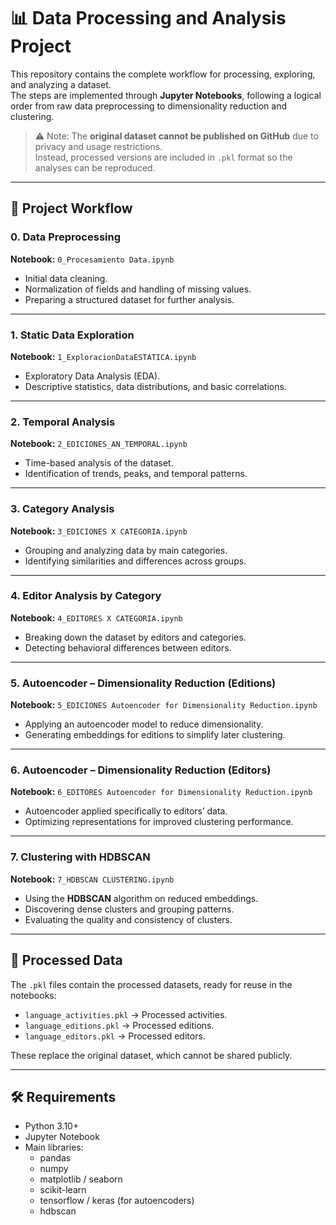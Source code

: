 # 📊 Data Processing and Analysis Project

This repository contains the complete workflow for processing, exploring, and analyzing a dataset.  
The steps are implemented through **Jupyter Notebooks**, following a logical order from raw data preprocessing to dimensionality reduction and clustering.

> ⚠️ Note: The **original dataset cannot be published on GitHub** due to privacy and usage restrictions.  
> Instead, processed versions are included in `.pkl` format so the analyses can be reproduced.

---

## 🚀 Project Workflow

### 0. Data Preprocessing
**Notebook:** `0_Procesamiento Data.ipynb`  
- Initial data cleaning.  
- Normalization of fields and handling of missing values.  
- Preparing a structured dataset for further analysis.

---

### 1. Static Data Exploration
**Notebook:** `1_ExploracionDataESTATICA.ipynb`  
- Exploratory Data Analysis (EDA).  
- Descriptive statistics, data distributions, and basic correlations.

---

### 2. Temporal Analysis
**Notebook:** `2_EDICIONES_AN_TEMPORAL.ipynb`  
- Time-based analysis of the dataset.  
- Identification of trends, peaks, and temporal patterns.

---

### 3. Category Analysis
**Notebook:** `3_EDICIONES X CATEGORIA.ipynb`  
- Grouping and analyzing data by main categories.  
- Identifying similarities and differences across groups.

---

### 4. Editor Analysis by Category
**Notebook:** `4_EDITORES X CATEGORIA.ipynb`  
- Breaking down the dataset by editors and categories.  
- Detecting behavioral differences between editors.

---

### 5. Autoencoder – Dimensionality Reduction (Editions)
**Notebook:** `5_EDICIONES Autoencoder for Dimensionality Reduction.ipynb`  
- Applying an autoencoder model to reduce dimensionality.  
- Generating embeddings for editions to simplify later clustering.

---

### 6. Autoencoder – Dimensionality Reduction (Editors)
**Notebook:** `6_EDITORES Autoencoder for Dimensionality Reduction.ipynb`  
- Autoencoder applied specifically to editors’ data.  
- Optimizing representations for improved clustering performance.

---

### 7. Clustering with HDBSCAN
**Notebook:** `7_HDBSCAN CLUSTERING.ipynb`  
- Using the **HDBSCAN** algorithm on reduced embeddings.  
- Discovering dense clusters and grouping patterns.  
- Evaluating the quality and consistency of clusters.

---

## 📂 Processed Data

The `.pkl` files contain the processed datasets, ready for reuse in the notebooks:

- `language_activities.pkl` → Processed activities.  
- `language_editions.pkl` → Processed editions.  
- `language_editors.pkl` → Processed editors.  

These replace the original dataset, which cannot be shared publicly.

---

## 🛠️ Requirements

- Python 3.10+  
- Jupyter Notebook  
- Main libraries:
  - pandas  
  - numpy  
  - matplotlib / seaborn  
  - scikit-learn  
  - tensorflow / keras (for autoencoders)  
  - hdbscan  


